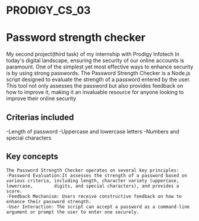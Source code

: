 # PRODIGY_CS_03
# Password strength checker
  My second project(third task) of my internship with Prodigy Infotech
In today's digital landscape, ensuring the security of our online accounts is paramount. One of the simplest yet most effective ways to enhance security is by using strong passwords. The Password Strength Checker is a Node.js script designed to evaluate the strength of a password entered by the user. This tool not only assesses the password but also provides feedback on how to improve it, making it an invaluable resource for anyone looking to improve their online security
## Criterias included
   -Length of password
   -Uppercase and lowercase letters
   -Numbers and special characters

## Key concepts
    The Password Strength Checker operates on several key principles:
    -Password Evaluation:It assesses the strength of a password based on various criteria, including length, character variety (uppercase, lowercase,        digits, and special characters), and provides a score.
    -Feedback Mechanism: Users receive constructive feedback on how to enhance their password strength.
    -User Interaction: The script can accept a password as a command-line argument or prompt the user to enter one securely.
